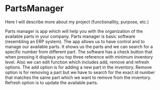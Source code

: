 # PartsManager

Here I will describe more about my project (functionallity, purpose, etc.)

Parts manager is app which will help you with the organization of the available parts in your company. Parts manager is basic software (resembling an ERP system). The app allows us to have control and to manage our available parts. It shows us the parts and we can search for a specific number from different part. The software has a check button that when pressing it displays you top three reference with minimum inventory level. Also we can edit function which includes add, remove and refresh options. The add option is for adding a new part in the inventory. Remove option is for removing a part but we have to search for the exact id number that matches the same part which we want to remove from the inventory. Refresh option is to update the available parts.

